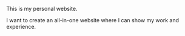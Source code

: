 This is my personal website.

I want to create an all-in-one website where I can show my work and experience.


